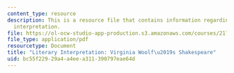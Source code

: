 ```yaml
---
content_type: resource
description: This is a resource file that contains information regarding literary
  interpretation.
file: https://ol-ocw-studio-app-production.s3.amazonaws.com/courses/21l-701-literary-interpretation-virginia-woolfs-shakespeare-spring-2001/bc55f22929a4a4eea311390797eae64d_MIT21L_701S01_vwsh2001.pdf
file_type: application/pdf
resourcetype: Document
title: "Literary Interpretation: Virginia Woolf\u2019s Shakespeare"
uid: bc55f229-29a4-a4ee-a311-390797eae64d
---
```

